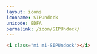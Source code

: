 ```yaml
---
layout: icons
iconname: SIPUndock
unicode: EDFA
permalink: /icon/SIPUndock/
---
```


``` html
<i class="mi mi-SIPUndock"></i>
```
